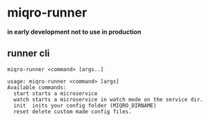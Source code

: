 # miqro-runner

**in early development not to use in production**

## runner cli

```miqro-runner <command> [args..]```

```
usage: miqro-runner <command> [args]
Available commands:
  start starts a microservice
  watch starts a microservice in watch mode on the service dir.
  init  inits your config folder (MIQRO_DIRNAME)
  reset delete custom made config files.
```
